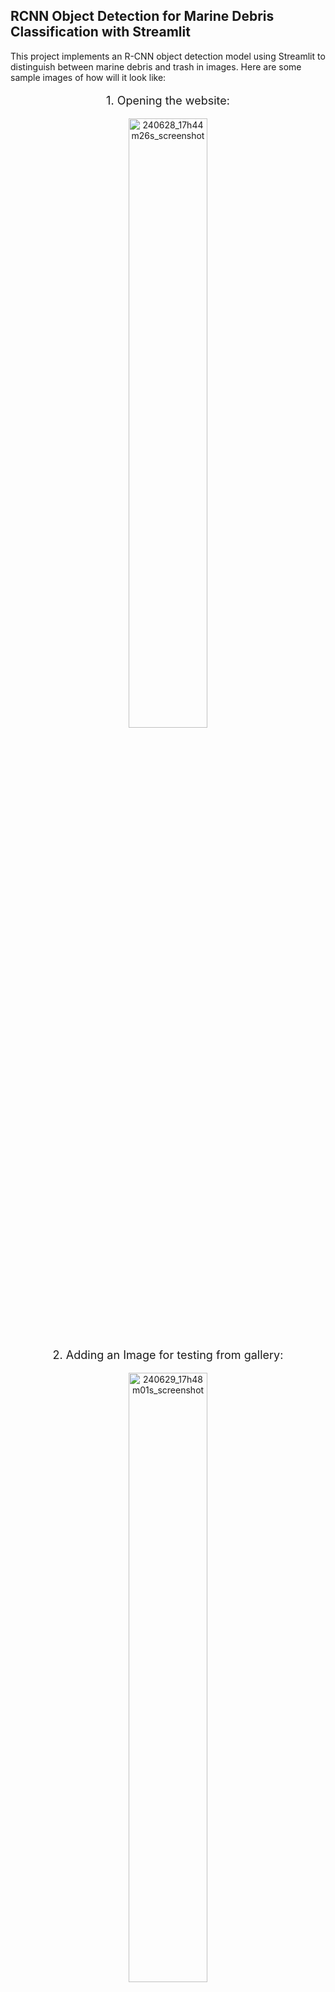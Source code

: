 ## RCNN Object Detection for Marine Debris Classification with Streamlit

This project implements an R-CNN object detection model using Streamlit to distinguish between marine debris and trash in images.
Here are some sample images of how will it look like:
<div style="text-align:center">
  <p style="font-size:18px">1. Opening the website: </p>
  <img src="https://github.com/AmandracOP/RCNN-Object-Detection-Streamlit-App/assets/82217000/4e5bddb8-13b8-4e0b-83ff-b54589f62a55" alt="240628_17h44m26s_screenshot" style="width:50%;"><br>
</div>

<div style="text-align:center">
  <p style="font-size:18px">2. Adding an Image for testing from gallery: </p>
  <img src="https://github.com/AmandracOP/RCNN-Object-Detection-Streamlit-App/assets/82217000/92e9cea2-4e8b-4544-8714-ff46b1c1ce8b" alt="240629_17h48m01s_screenshot" style="width:50%;"><br>
</div>

<div style="text-align:center">
  <p style="font-size:18px">3. Model says it is a Marine: </p>
  <img src="https://github.com/AmandracOP/RCNN-Object-Detection-Streamlit-App/assets/82217000/1f242024-702b-49e8-a41a-c741c7733586" alt="240629_17h46m23s_screenshot" style="width:50%;"><br>
</div>

<div style="text-align:center">
  <p style="font-size:18px">4. Model says it is a Trash: </p>
  <img src="https://github.com/AmandracOP/RCNN-Object-Detection-Streamlit-App/assets/82217000/ad5f1fd9-e916-4017-bd58-1508ddbdf963" alt="240629_17h47m25s_screenshot" style="width:50%;"><br>
</div>

**Getting Started**

 **Clone the Repository:**
  Open your terminal and clone this repository using the following command:
   ```bash
   git clone https://github.com/AmandracOP/RCNN-Object-Detection-Streamlit-App.git
 ```

**Download the Dataset:**
The dataset used to train the model is not included in this repository due to size constraints. You can access the dataset from the following Google Drive link: \[[**Drive Link**](https://drive.google.com/drive/folders/1rdDJD8_JUetdo_3rTnKH8p-Po60amgJK?usp=drive_link)\]

Download the dataset and place it in the root directory of this project.
  
  **Update Dataset and model weights path according to your needs:**
 I assume the dataset is located in the root directory of the project. If you place it in a different location, you will need to update the path at two locations in the code:

*   line 52 model path in `app.py`
*   line 56 path definition in `rcnn_deploy.py`
*   line 91 model path in `rcnn_deploy.py`
*   line 156 model path in `rcnn_deploy.py` 

 **Create and Activate Python Virtual Environment:**
 It's recommended to create a virtual environment to isolate project dependencies. Here's an example using `venv`:
```
python -m venv venv
source venv/bin/activate  # For Linux/macOS
venv\\Scripts\\activate.bat  # For Windows
```
 **Install Dependencies:**
  Activate your virtual environment and install the required packages listed in `requirements.txt`:

```
pip install -r requirements.txt
```

 **Run the Application:**
 Start the Streamlit app by running:

```
streamlit run app.py
```

This will launch the application in your web browser, allowing you to upload images and see the model's predictions for marine debris and trash.
